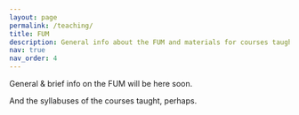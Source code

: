 ```yaml
---
layout: page
permalink: /teaching/
title: FUM
description: General info about the FUM and materials for courses taught will be here soon.
nav: true
nav_order: 4
---
```


General & brief info on the FUM will be here soon.

And the syllabuses of the courses taught, perhaps.
